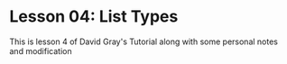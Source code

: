 # Lesson 04: List Types

This is lesson 4 of David Gray's Tutorial along with some personal notes and modification
